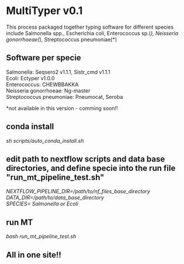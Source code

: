 # __MultiTyper v0.1__

This process packaged together typing software for different species include Salmonella spp., Escherichia coli, Enterococcus sp.(*), Neisseria gonorrhoeae(*), Streptococcus pneumoniae(*)

## Software per specie

Salmonella: Seqsero2 v1.1.1, Sistr_cmd v1.1.1 <br>
Ecoli: Ectyper v1.0.0 <br>
Enterococcus: CHEWBBAKKA <br>
Neisseria gonorrhoeae: Ng-master <br>
Streptococcus pneumoniae: Pneumocat, Seroba <br>

*not available in this version - comming soon!!

## conda install

_sh scripts/auto_conda_install.sh_

## edit path to nextflow scripts and data base directories, and define specie into the run file "run_mt_pipeline_test.sh" 

_NEXTFLOW_PIPELINE_DIR=/path/to/nf_files_base_directory_ <br>
_DATA_DIR=/path/to/data_base_directory_ <br>
_SPECIES= Salmonella or Ecoli_ <br>

## run MT

_bash run_mt_pipeline_test.sh_

## All in one site!!
